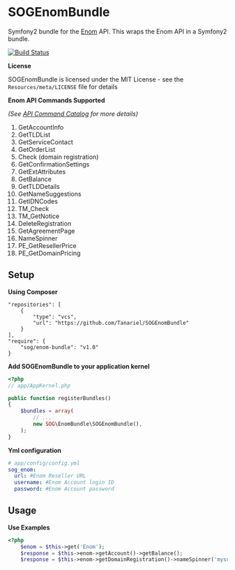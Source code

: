 # SOGEnomBundle
Symfony2 bundle for the [Enom](http://www.enom.com/resellers/api-reseller.aspx) API.
This wraps the Enom API in a Symfony2 bundle.

[![Build Status](https://secure.travis-ci.org/shaneog/SOGEnomBundle.png)](http://travis-ci.org/shaneog/SOGEnomBundle)

**License**

SOGEnomBundle is licensed under the MIT License - see the `Resources/meta/LICENSE` file for details

**Enom API Commands Supported**

*(See [API Command Catalog](http://www.enom.com/APICommandCatalog/index.htm) for more details)*

1. GetAccountInfo
2. GetTLDList
3. GetServiceContact
4. GetOrderList
5. Check (domain registration)
6. GetConfirmationSettings
7. GetExtAttributes
8. GetBalance
9. GetTLDDetails
10. GetNameSuggestions
11. GetIDNCodes
12. TM_Check
13. TM_GetNotice
14. DeleteRegistration
15. GetAgreementPage
16. NameSpinner
17. PE_GetResellerPrice
18. PE_GetDomainPricing


## Setup
**Using Composer**

    "repositories": [
        {
            "type": "vcs",
            "url": "https://github.com/Tanariel/SOGEnomBundle"
        }
    ],
    "require": {
        "sog/enom-bundle": "v1.0"
    }
**Add SOGEnomBundle to your application kernel**

``` php
<?php
// app/AppKernel.php

public function registerBundles()
{
    $bundles = array(
        // ...
        new SOG\EnomBundle\SOGEnomBundle(),
    );
}
```
**Yml configuration**

``` yml
# app/config/config.yml
sog_enom:
  url: #Enom Reseller URL
  username: #Enom Account login ID
  password: #Enom Account password
```
## Usage

**Use Examples**

``` php
<?php
    $enom = $this->get('Enom');
    $response = $this->enom->getAccount()->getBalance();
    $response = $this->enom->getDomainRegistration()->nameSpinner('mysuperdomain.com');
```
